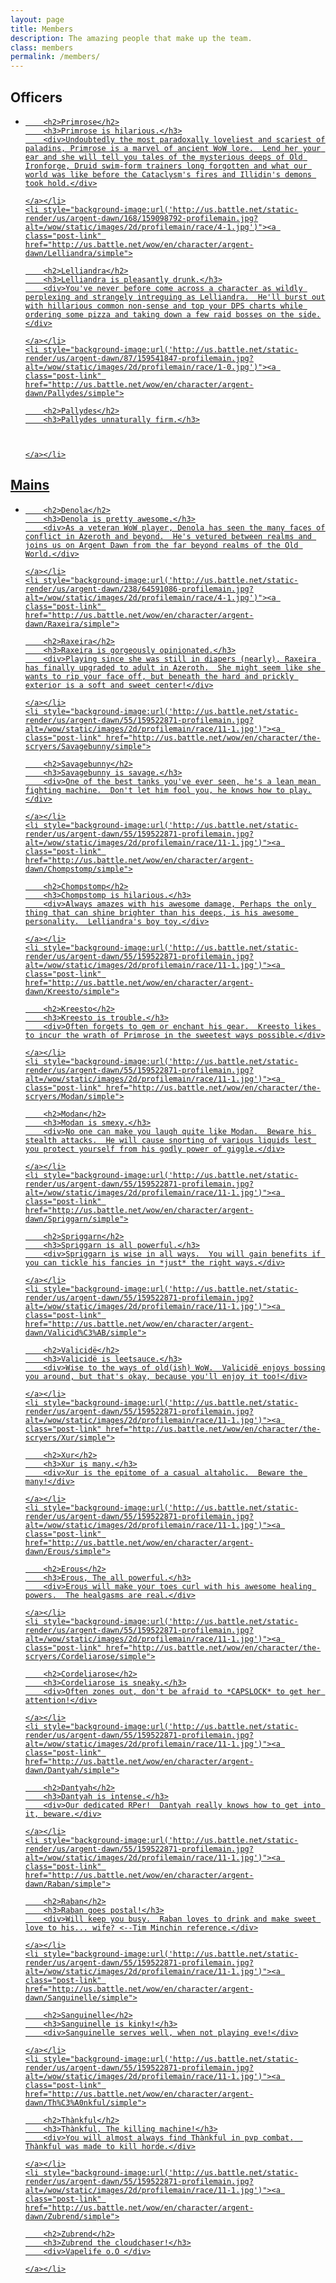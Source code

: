 ```yaml
---
layout: page
title: Members
description: The amazing people that make up the team.
class: members
permalink: /members/
---
```


## Officers

<ul class="members-list">
    <li style="background-image:url('http://us.battle.net/static-render/us/argent-dawn/99/159078755-profilemain.jpg?alt=/wow/static/images/2d/profilemain/race/1-1.jpg')"><a class="post-link" href="http://us.battle.net/wow/en/character/argent-dawn/Primrose/simple">

        <h2>Primrose</h2>
        <h3>Primrose is hilarious.</h3>
        <div>Undoubtedly the most paradoxally loveliest and scariest of paladins, Primrose is a marvel of ancient WoW lore.  Lend her your ear and she will tell you tales of the mysterious deeps of Old Ironforge, Druid swim-form trainers long forgotten and what our world was like before the Cataclysm's fires and Illidin's demons took hold.</div>

    </a></li>
    <li style="background-image:url('http://us.battle.net/static-render/us/argent-dawn/168/159098792-profilemain.jpg?alt=/wow/static/images/2d/profilemain/race/4-1.jpg')"><a class="post-link" href="http://us.battle.net/wow/en/character/argent-dawn/Lelliandra/simple">

        <h2>Lelliandra</h2>
        <h3>Lelliandra is pleasantly drunk.</h3>
        <div>You've never before come across a character as wildly perplexing and strangely intreguing as Lelliandra.  He'll burst out with hillarious common non-sense and top your DPS charts while ordering some pizza and taking down a few raid bosses on the side.</div>

    </a></li>
    <li style="background-image:url('http://us.battle.net/static-render/us/argent-dawn/87/159541847-profilemain.jpg?alt=/wow/static/images/2d/profilemain/race/1-0.jpg')"><a class="post-link" href="http://us.battle.net/wow/en/character/argent-dawn/Pallydes/simple">

        <h2>Pallydes</h2>
        <h3>Pallydes unnaturally firm.</h3>

   

    </a></li>
</ul>

## Mains

<ul class="members-list">
    <li style="background-image:url('http://us.battle.net/static-render/us/argent-dawn/92/159079004-profilemain.jpg?alt=/wow/static/images/2d/profilemain/race/1-1.jpg')"><a class="post-link" href="http://us.battle.net/wow/en/character/argent-dawn/Denola/simple">

        <h2>Denola</h2>
        <h3>Denola is pretty awesome.</h3>
        <div>As a veteran WoW player, Denola has seen the many faces of conflict in Azeroth and beyond.  He's vetured between realms and joins us on Argent Dawn from the far beyond realms of the Old World.</div>

    </a></li>
    <li style="background-image:url('http://us.battle.net/static-render/us/argent-dawn/238/64591086-profilemain.jpg?alt=/wow/static/images/2d/profilemain/race/4-1.jpg')"><a class="post-link" href="http://us.battle.net/wow/en/character/argent-dawn/Raxeira/simple">

        <h2>Raxeira</h2>
        <h3>Raxeira is gorgeously opinionated.</h3>
        <div>Playing since she was still in diapers (nearly), Raxeira has finally upgraded to adult in Azeroth.  She might seem like she wants to rip your face off, but beneath the hard and prickly exterior is a soft and sweet center!</div>

    </a></li>
    <li style="background-image:url('http://us.battle.net/static-render/us/argent-dawn/55/159522871-profilemain.jpg?alt=/wow/static/images/2d/profilemain/race/11-1.jpg')"><a class="post-link" href="http://us.battle.net/wow/en/character/the-scryers/Savagebunny/simple">

        <h2>Savagebunny</h2>
        <h3>Savagebunny is savage.</h3>
        <div>One of the best tanks you've ever seen, he's a lean mean fighting machine.  Don't let him fool you, he knows how to play.</div>

    </a></li>
    <li style="background-image:url('http://us.battle.net/static-render/us/argent-dawn/55/159522871-profilemain.jpg?alt=/wow/static/images/2d/profilemain/race/11-1.jpg')"><a class="post-link" href="http://us.battle.net/wow/en/character/argent-dawn/Chompstomp/simple">

        <h2>Chompstomp</h2>
        <h3>Chompstomp is hilarious.</h3>
        <div>Always amazes with his awesome damage, Perhaps the only thing that can shine brighter than his deeps, is his awesome personality.  Lelliandra's boy toy.</div>

    </a></li>
    <li style="background-image:url('http://us.battle.net/static-render/us/argent-dawn/55/159522871-profilemain.jpg?alt=/wow/static/images/2d/profilemain/race/11-1.jpg')"><a class="post-link" href="http://us.battle.net/wow/en/character/argent-dawn/Kreesto/simple">

        <h2>Kreesto</h2>
        <h3>Kreesto is trouble.</h3>
        <div>Often forgets to gem or enchant his gear.  Kreesto likes to incur the wrath of Primrose in the sweetest ways possible.</div>

    </a></li>
    <li style="background-image:url('http://us.battle.net/static-render/us/argent-dawn/55/159522871-profilemain.jpg?alt=/wow/static/images/2d/profilemain/race/11-1.jpg')"><a class="post-link" href="http://us.battle.net/wow/en/character/the-scryers/Modan/simple">

        <h2>Modan</h2>
        <h3>Modan is smexy.</h3>
        <div>No one can make you laugh quite like Modan.  Beware his stealth attacks.  He will cause snorting of various liquids lest you protect yourself from his godly power of giggle.</div>

    </a></li>
    <li style="background-image:url('http://us.battle.net/static-render/us/argent-dawn/55/159522871-profilemain.jpg?alt=/wow/static/images/2d/profilemain/race/11-1.jpg')"><a class="post-link" href="http://us.battle.net/wow/en/character/argent-dawn/Spriggarn/simple">

        <h2>Spriggarn</h2>
        <h3>Spriggarn is all powerful.</h3>
        <div>Spriggarn is wise in all ways.  You will gain benefits if you can tickle his fancies in *just* the right ways.</div>

    </a></li>
    <li style="background-image:url('http://us.battle.net/static-render/us/argent-dawn/55/159522871-profilemain.jpg?alt=/wow/static/images/2d/profilemain/race/11-1.jpg')"><a class="post-link" href="http://us.battle.net/wow/en/character/argent-dawn/Valicid%C3%AB/simple">

        <h2>Valicidë</h2>
        <h3>Valicidë is leetsauce.</h3>
        <div>Wise to the ways of old(ish) WoW.  Valicidë enjoys bossing you around, but that's okay, because you'll enjoy it too!</div>

    </a></li>
    <li style="background-image:url('http://us.battle.net/static-render/us/argent-dawn/55/159522871-profilemain.jpg?alt=/wow/static/images/2d/profilemain/race/11-1.jpg')"><a class="post-link" href="http://us.battle.net/wow/en/character/the-scryers/Xur/simple">

        <h2>Xur</h2>
        <h3>Xur is many.</h3>
        <div>Xur is the epitome of a casual altaholic.  Beware the many!</div>

    </a></li>
    <li style="background-image:url('http://us.battle.net/static-render/us/argent-dawn/55/159522871-profilemain.jpg?alt=/wow/static/images/2d/profilemain/race/11-1.jpg')"><a class="post-link" href="http://us.battle.net/wow/en/character/argent-dawn/Erous/simple">

        <h2>Erous</h2>
        <h3>Erous, The all powerful.</h3>
        <div>Erous will make your toes curl with his awesome healing powers.  The healgasms are real.</div>

    </a></li>
    <li style="background-image:url('http://us.battle.net/static-render/us/argent-dawn/55/159522871-profilemain.jpg?alt=/wow/static/images/2d/profilemain/race/11-1.jpg')"><a class="post-link" href="http://us.battle.net/wow/en/character/the-scryers/Cordeliarose/simple">

        <h2>Cordeliarose</h2>
        <h3>Cordeliarose is sneaky.</h3>
        <div>Often zones out, don't be afraid to *CAPSLOCK* to get her attention!</div>

    </a></li>
    <li style="background-image:url('http://us.battle.net/static-render/us/argent-dawn/55/159522871-profilemain.jpg?alt=/wow/static/images/2d/profilemain/race/11-1.jpg')"><a class="post-link" href="http://us.battle.net/wow/en/character/argent-dawn/Dantyah/simple">

        <h2>Dantyah</h2>
        <h3>Dantyah is intense.</h3>
        <div>Our dedicated RPer!  Dantyah really knows how to get into it, beware.</div>

    </a></li>
    <li style="background-image:url('http://us.battle.net/static-render/us/argent-dawn/55/159522871-profilemain.jpg?alt=/wow/static/images/2d/profilemain/race/11-1.jpg')"><a class="post-link" href="http://us.battle.net/wow/en/character/argent-dawn/Raban/simple">

        <h2>Raban</h2>
        <h3>Raban goes postal!</h3>
        <div>Will keep you busy.  Raban loves to drink and make sweet love to his... wife? <--Tim Minchin reference.</div>

    </a></li>
    <li style="background-image:url('http://us.battle.net/static-render/us/argent-dawn/55/159522871-profilemain.jpg?alt=/wow/static/images/2d/profilemain/race/11-1.jpg')"><a class="post-link" href="http://us.battle.net/wow/en/character/argent-dawn/Sanguinelle/simple">

        <h2>Sanguinelle</h2>
        <h3>Sanguinelle is kinky!</h3>
        <div>Sanguinelle serves well, when not playing eve!</div>

    </a></li>
    <li style="background-image:url('http://us.battle.net/static-render/us/argent-dawn/55/159522871-profilemain.jpg?alt=/wow/static/images/2d/profilemain/race/11-1.jpg')"><a class="post-link" href="http://us.battle.net/wow/en/character/argent-dawn/Th%C3%A0nkful/simple">

        <h2>Thànkful</h2>
        <h3>Thànkful, The killing machine!</h3>
        <div>You will almost always find Thànkful in pvp combat.  Thànkful was made to kill horde.</div>

    </a></li>
    <li style="background-image:url('http://us.battle.net/static-render/us/argent-dawn/55/159522871-profilemain.jpg?alt=/wow/static/images/2d/profilemain/race/11-1.jpg')"><a class="post-link" href="http://us.battle.net/wow/en/character/argent-dawn/Zubrend/simple">

        <h2>Zubrend</h2>
        <h3>Zubrend the cloudchaser!</h3>
        <div>Vapelife o.O </div>

    </a></li>
    
    
</ul>
